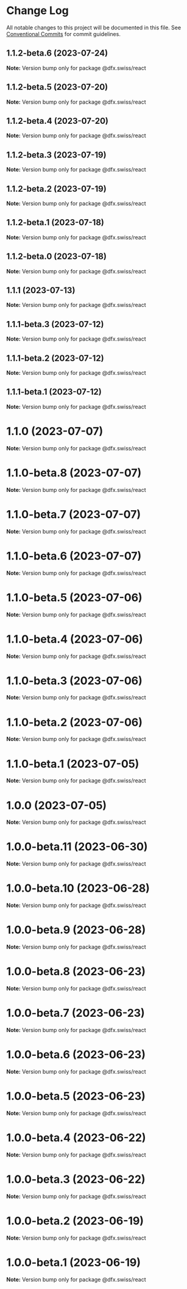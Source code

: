 # Change Log

All notable changes to this project will be documented in this file.
See [Conventional Commits](https://conventionalcommits.org) for commit guidelines.

## 1.1.2-beta.6 (2023-07-24)

**Note:** Version bump only for package @dfx.swiss/react





## 1.1.2-beta.5 (2023-07-20)

**Note:** Version bump only for package @dfx.swiss/react





## 1.1.2-beta.4 (2023-07-20)

**Note:** Version bump only for package @dfx.swiss/react





## 1.1.2-beta.3 (2023-07-19)

**Note:** Version bump only for package @dfx.swiss/react





## 1.1.2-beta.2 (2023-07-19)

**Note:** Version bump only for package @dfx.swiss/react





## 1.1.2-beta.1 (2023-07-18)

**Note:** Version bump only for package @dfx.swiss/react





## 1.1.2-beta.0 (2023-07-18)

**Note:** Version bump only for package @dfx.swiss/react





## 1.1.1 (2023-07-13)

**Note:** Version bump only for package @dfx.swiss/react





## 1.1.1-beta.3 (2023-07-12)

**Note:** Version bump only for package @dfx.swiss/react





## 1.1.1-beta.2 (2023-07-12)

**Note:** Version bump only for package @dfx.swiss/react





## 1.1.1-beta.1 (2023-07-12)

**Note:** Version bump only for package @dfx.swiss/react





# 1.1.0 (2023-07-07)

**Note:** Version bump only for package @dfx.swiss/react





# 1.1.0-beta.8 (2023-07-07)

**Note:** Version bump only for package @dfx.swiss/react





# 1.1.0-beta.7 (2023-07-07)

**Note:** Version bump only for package @dfx.swiss/react

# 1.1.0-beta.6 (2023-07-07)

**Note:** Version bump only for package @dfx.swiss/react

# 1.1.0-beta.5 (2023-07-06)

**Note:** Version bump only for package @dfx.swiss/react

# 1.1.0-beta.4 (2023-07-06)

**Note:** Version bump only for package @dfx.swiss/react

# 1.1.0-beta.3 (2023-07-06)

**Note:** Version bump only for package @dfx.swiss/react

# 1.1.0-beta.2 (2023-07-06)

**Note:** Version bump only for package @dfx.swiss/react

# 1.1.0-beta.1 (2023-07-05)

**Note:** Version bump only for package @dfx.swiss/react

# 1.0.0 (2023-07-05)

**Note:** Version bump only for package @dfx.swiss/react

# 1.0.0-beta.11 (2023-06-30)

**Note:** Version bump only for package @dfx.swiss/react

# 1.0.0-beta.10 (2023-06-28)

**Note:** Version bump only for package @dfx.swiss/react

# 1.0.0-beta.9 (2023-06-28)

**Note:** Version bump only for package @dfx.swiss/react

# 1.0.0-beta.8 (2023-06-23)

**Note:** Version bump only for package @dfx.swiss/react

# 1.0.0-beta.7 (2023-06-23)

**Note:** Version bump only for package @dfx.swiss/react

# 1.0.0-beta.6 (2023-06-23)

**Note:** Version bump only for package @dfx.swiss/react

# 1.0.0-beta.5 (2023-06-23)

**Note:** Version bump only for package @dfx.swiss/react

# 1.0.0-beta.4 (2023-06-22)

**Note:** Version bump only for package @dfx.swiss/react

# 1.0.0-beta.3 (2023-06-22)

**Note:** Version bump only for package @dfx.swiss/react

# 1.0.0-beta.2 (2023-06-19)

**Note:** Version bump only for package @dfx.swiss/react

# 1.0.0-beta.1 (2023-06-19)

**Note:** Version bump only for package @dfx.swiss/react
